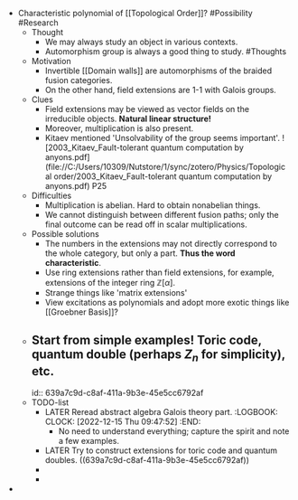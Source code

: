 - Characteristic polynomial of [[Topological Order]]? #Possibility #Research
	- Thought
		- We may always study an object in various contexts.
		- Automorphism group is always a good thing to study. #Thoughts
	- Motivation
		- Invertible [[Domain walls]] are automorphisms of the braided fusion categories.
		- On the other hand, field extensions are 1-1 with Galois groups.
	- Clues
		- Field extensions may be viewed as vector fields on the irreducible objects. **Natural linear structure!**
		- Moreover, multiplication is also present.
		- Kitaev mentioned 'Unsolvability of the group seems important'. ![2003_Kitaev_Fault-tolerant quantum computation by anyons.pdf](file://C:/Users/10309/Nutstore/1/sync/zotero/Physics/Topological order/2003_Kitaev_Fault-tolerant quantum computation by anyons.pdf) P25
	- Difficulties
		- Multiplication is abelian. Hard to obtain nonabelian things.
		- We cannot distinguish between different fusion paths; only the final outcome can be read off in scalar multiplications.
	- Possible solutions
		- The numbers in the extensions may not directly correspond to the whole category, but only a part. **Thus the word characteristic**.
		- Use ring extensions rather than field extensions, for example, extensions of the integer ring $\mathbb Z[\alpha]$.
		- Strange things like 'matrix extensions'
		- View excitations as polynomials and adopt more exotic things like [[Groebner Basis]]?
	- ## Start from simple examples! Toric code, quantum double (perhaps $Z_n$ for simplicity), etc.
	  id:: 639a7c9d-c8af-411a-9b3e-45e5cc6792af
	- TODO-list
		- LATER Reread abstract algebra Galois theory part.
		  :LOGBOOK:
		  CLOCK: [2022-12-15 Thu 09:47:52]
		  :END:
			- No need to understand everything; capture the spirit and note a few examples.
		- LATER Try to construct extensions for toric code and quantum doubles. ((639a7c9d-c8af-411a-9b3e-45e5cc6792af))
		-
		-
-